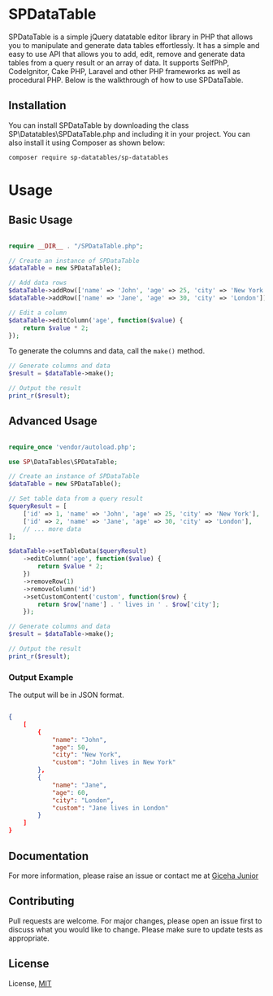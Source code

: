 # SPDataTable

SPDataTable is a simple jQuery datatable editor library in PHP that allows you to manipulate and generate data tables effortlessly. It has a simple and easy to use API that allows you to add, edit, remove and generate data tables from a query result or an array of data. It supports SelfPhP, CodeIgnitor, Cake PHP, Laravel and other PHP frameworks as well as procedural PHP. Below is the walkthrough of how to use SPDataTable.

## Installation

You can install SPDataTable by downloading the class SP\Datatables\SPDataTable.php and including it in your project. You can also install it using Composer as shown below:

```bash
composer require sp-datatables/sp-datatables
```

# Usage
## Basic Usage

```php 

require __DIR__ . "/SPDataTable.php";

// Create an instance of SPDataTable
$dataTable = new SPDataTable();

// Add data rows
$dataTable->addRow(['name' => 'John', 'age' => 25, 'city' => 'New York']);
$dataTable->addRow(['name' => 'Jane', 'age' => 30, 'city' => 'London']);

// Edit a column
$dataTable->editColumn('age', function($value) {
    return $value * 2;
});

```

To generate the columns and data, call the `make()` method.

```php
// Generate columns and data
$result = $dataTable->make();
``` 

```php
// Output the result
print_r($result);
```

## Advanced Usage

```php 

require_once 'vendor/autoload.php';

use SP\DataTables\SPDataTable;

// Create an instance of SPDataTable
$dataTable = new SPDataTable();

// Set table data from a query result
$queryResult = [
    ['id' => 1, 'name' => 'John', 'age' => 25, 'city' => 'New York'],
    ['id' => 2, 'name' => 'Jane', 'age' => 30, 'city' => 'London'],
    // ... more data
];

$dataTable->setTableData($queryResult)
    ->editColumn('age', function($value) {
        return $value * 2;
    })
    ->removeRow(1)
    ->removeColumn('id')
    ->setCustomContent('custom', function($row) {
        return $row['name'] . ' lives in ' . $row['city'];
    });

```

```php
// Generate columns and data
$result = $dataTable->make();
```

```php
// Output the result
print_r($result);
``` 

### Output Example
The output will be in JSON format.

```json

{
    [
        {
            "name": "John",
            "age": 50,
            "city": "New York",
            "custom": "John lives in New York"
        },
        {
            "name": "Jane",
            "age": 60,
            "city": "London",
            "custom": "Jane lives in London"
        }
    ]
}

```

## Documentation
For more information, please raise an issue or contact me at [Giceha Junior](mailto:gicehajunior76@gmail.com)

## Contributing
Pull requests are welcome. For major changes, please open an issue first to discuss what you would like to change. Please make sure to update tests as appropriate. 

## License
License, [MIT](https://github.com/Gicehajunior/SPDataTable/blob/main/LICENSE)